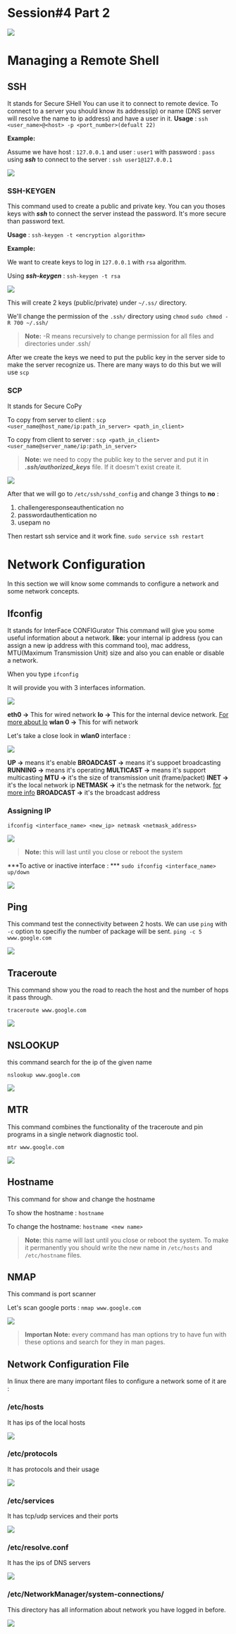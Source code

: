 # Session#4 Part 2

![](./Artwork/Session%204/logo-osc.png)

# Managing a Remote Shell

## SSH

It stands for Secure SHell
You can use it to connect to remote device. 
To connect to a server you should know its address(ip) or name (DNS server will resolve the name to ip address) and have a user in it.
**Usage** : ``ssh <user_name>@<host> -p <port_number>(defualt 22)``

**Example:**

Assume we have host : ``127.0.0.1`` and user : ``user1`` with password : ``pass``
using ***ssh*** to connect to the server : ``ssh user1@127.0.0.1``

![](./Artwork/Session%204/login%20ssh.png)

### SSH-KEYGEN

This command used to create a public and private key.
You can you thoses keys with ***ssh*** to connect the server instead the password. It's more secure than password text.

 **Usage** : ``ssh-keygen -t <encryption algorithm>``
 
 **Example:**

We want to create keys to log in  ``127.0.0.1`` with ``rsa``  algorithm.

Using ***ssh-keygen*** : ``ssh-keygen -t rsa``

![](./Artwork/Session%204/ssh-keygen.png)

This will create 2 keys (public/private) under ``~/.ss/`` directory.

We'll change the permission of the ``.ssh/`` directory using  ``chmod``
``sudo chmod -R 700 ~/.ssh/``

> **Note:** -R means recursively to change permission for all files and directories under .ssh/

After we create the keys we need to put the public key in the server side to make the server recognize us. There are many ways to do this but we will use ``scp``

### SCP

It stands for Secure CoPy

To copy from server to client :
 ``scp <user_name@host_name/ip:path_in_server> <path_in_client>``

To copy from client to server :
``scp <path_in_client> <user_name@server_name/ip:path_in_server>``

>**Note:** we need to copy the public key to the server and put it in ***.ssh/authorized_keys*** file. If it doesm't exist create it.

![](./Artwork/Session%204/scp.png)

After that we will go to ``/etc/ssh/sshd_config`` and change 3 things to **no** :

1. challengeresponseauthentication no
2. passwordauthentication no
3. usepam no

Then restart ssh service and it work fine.  ``sudo service ssh restart``

# Network Configuration

In this section we will know some commands to configure a network and some network concepts.

## Ifconfig

It stands for InterFace CONFIGurator
This command will give you some useful information about a network.
**like:** your internal ip address (you can assign a new ip address with this command too), mac address, MTU(Maximum Transmission Unit) size and also you can enable or disable a network.

When you type ``ifconfig``

It will provide you with 3 interfaces information.

![](./Artwork/Session%204/ifconfig.png)

**eth0 ->**     This for wired network
**lo ->**         This for the internal device network. [For more about lo](https://www.webopedia.com/TERM/L/loopback.html)
**wlan 0 ->** This for wifi network

Let's take a close look in **wlan0** interface :

![](./Artwork/Session%204/wlan.png)

**UP ->** means it's enable
**BROADCAST ->** means it's suppoet broadcasting
**RUNNING ->** means it's operating
**MULTICAST ->** means it's support multicasting
**MTU ->** it's the size of transmission unit (frame/packet)
**INET ->** it's the local network ip
**NETMASK ->** it's the netmask for the network. [for more info](./Session%234Part1.md#subnet-masking)
**BROADCAST ->** it's the broadcast address

### Assigning IP

``ifconfig <interface_name> <new_ip> netmask <netmask_address>``

![](./Artwork/Session%204/assign%20ip.png)

> **Note:** this will last until you close or reboot the system

***To active or inactive interface : *** ``sudo ifconfig <interface_name> up/down``

![](./Artwork/Session%204/ifconfig%20down.png)

## Ping

This command test the connectivity between 2 hosts.
We can use ``ping`` with ``-c`` option to specifiy the number of package will be sent. ``ping -c 5 www.google.com``

![](./Artwork/Session%204/ping.png)

## Traceroute

This command show you the road to reach the host and the number of hops it pass through.

``traceroute www.google.com``

![](./Artwork/Session%204/traceroute.png)

## NSLOOKUP

this command search for the ip of the given name

``nslookup www.google.com``

![](./Artwork/Session%204/nslookup.png)

## MTR

This command combines the functionality of the traceroute and pin programs in a single network diagnostic tool.

``mtr www.google.com``

![](./Artwork/Session%204/mtr.png)

## Hostname

This command for show and change the hostname

To show the hostname : ``hostname``

To change the hostname: ``hostname <new name>``

> **Note:** this name will last until you close or reboot the system. To make it permanently you should write the new name in ``/etc/hosts`` and ``/etc/hostname`` files.


## NMAP

This command is port scanner

Let's scan google ports : ``nmap www.google.com``

![](./Artwork/Session%204/nmap.png)

>**Importan Note:** every command has man options try to have fun with these options and search for they in man pages.



## Network Configuration File

In linux there are many important files to configure a network some of it are :

### /etc/hosts 

 It has ips of the local hosts

![](./Artwork/Session%204/hosts.png)

### /etc/protocols 

It has protocols and their usage

![](./Artwork/Session%204/protocols.png)

### /etc/services

It has tcp/udp services and their ports

![](./Artwork/Session%204/services.png)

### /etc/resolve.conf 

It has the ips of DNS servers

![](./Artwork/Session%204/resolve.png)

### /etc/NetworkManager/system-connections/  

This directory has all information about network you have logged in before.

![](./Artwork/Session%204/info%20of%20network.png)




 





